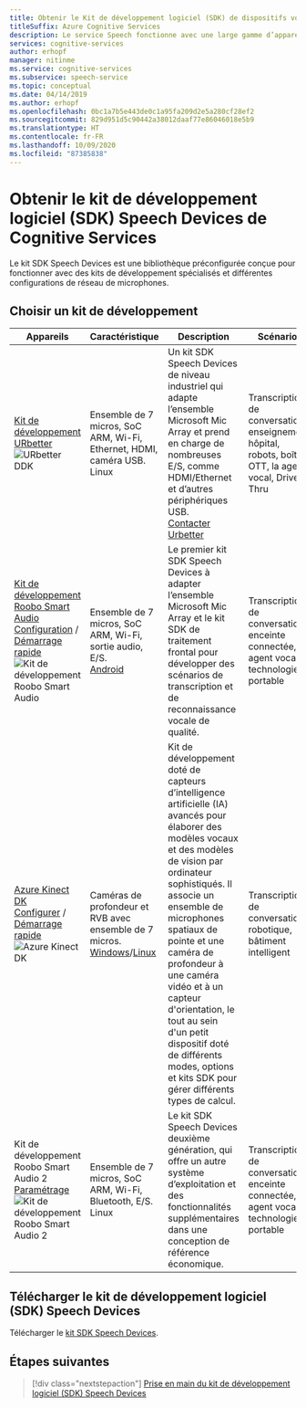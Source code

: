 ```yaml
---
title: Obtenir le Kit de développement logiciel (SDK) de dispositifs vocaux
titleSuffix: Azure Cognitive Services
description: Le service Speech fonctionne avec une large gamme d’appareils et de sources audio. Vous pouvez maintenant faire passer vos applications de reconnaissance vocale au niveau supérieur en y associant du matériel et des logiciels. Dans cet article, vous allez découvrir comment accéder au kit SDK Speech Devices et commencer à développer.
services: cognitive-services
author: erhopf
manager: nitinme
ms.service: cognitive-services
ms.subservice: speech-service
ms.topic: conceptual
ms.date: 04/14/2019
ms.author: erhopf
ms.openlocfilehash: 0bc1a7b5e443de0c1a95fa209d2e5a280cf28ef2
ms.sourcegitcommit: 829d951d5c90442a38012daaf77e86046018e5b9
ms.translationtype: HT
ms.contentlocale: fr-FR
ms.lasthandoff: 10/09/2020
ms.locfileid: "87385838"
---
```

# <a name="get-the-cognitive-services-speech-devices-sdk"></a>Obtenir le kit de développement logiciel (SDK) Speech Devices de Cognitive Services

Le kit SDK Speech Devices est une bibliothèque préconfigurée conçue pour fonctionner avec des kits de développement spécialisés et différentes configurations de réseau de microphones.

## <a name="choose-a-development-kit"></a>Choisir un kit de développement

|Appareils|Caractéristique|Description|Scénarios|
|--|--|--|--|
|[Kit de développement URbetter](http://www.urbetter.com/products_56/278.html)![URbetter DDK](media/speech-devices-sdk/device-urbetter.jpg)|Ensemble de 7 micros, SoC ARM, Wi-Fi, Ethernet, HDMI, caméra USB. <br>Linux|Un kit SDK Speech Devices de niveau industriel qui adapte l’ensemble Microsoft Mic Array et prend en charge de nombreuses E/S, comme HDMI/Ethernet et d’autres périphériques USB. <br> [Contacter Urbetter](http://www.urbetter.com/products_56/278.html)|Transcription de conversation, enseignement, hôpital, robots, boîte OTT, la agent vocal, Drive Thru|
|[Kit de développement Roobo Smart Audio](http://ddk.roobo.com)<br>[Configuration](speech-devices-sdk-roobo-v1.md) / [Démarrage rapide](speech-devices-sdk-android-quickstart.md)![Kit de développement Roobo Smart Audio](media/speech-devices-sdk/device-roobo-v1.jpg)|Ensemble de 7 micros, SoC ARM, Wi-Fi, sortie audio, E/S. <br>[Android](speech-devices-sdk-android-quickstart.md)|Le premier kit SDK Speech Devices à adapter l’ensemble Microsoft Mic Array et le kit SDK de traitement frontal pour développer des scénarios de transcription et de reconnaissance vocale de qualité.|Transcription de conversation, enceinte connectée, agent vocal, technologie portable|
|[Azure Kinect DK](https://azure.microsoft.com/services/kinect-dk/)<br>[Configurer](https://docs.microsoft.com/azure/Kinect-dk/set-up-azure-kinect-dk) / [Démarrage rapide](speech-devices-sdk-windows-quickstart.md)![Azure Kinect DK](media/speech-devices-sdk/device-azure-kinect-dk.jpg)|Caméras de profondeur et RVB avec ensemble de 7 micros. <br>[Windows](speech-devices-sdk-windows-quickstart.md)/[Linux](speech-devices-sdk-linux-quickstart.md)|Kit de développement doté de capteurs d’intelligence artificielle (IA) avancés pour élaborer des modèles vocaux et des modèles de vision par ordinateur sophistiqués. Il associe un ensemble de microphones spatiaux de pointe et une caméra de profondeur à une caméra vidéo et à un capteur d'orientation, le tout au sein d'un petit dispositif doté de différents modes, options et kits SDK pour gérer différents types de calcul.|Transcription de conversation, robotique, bâtiment intelligent|
|Kit de développement Roobo Smart Audio 2<br>[Paramétrage](speech-devices-sdk-roobo-v2.md)<br>![Kit de développement Roobo Smart Audio 2](media/speech-devices-sdk/device-roobo-v2.jpg)|Ensemble de 7 micros, SoC ARM, Wi-Fi, Bluetooth, E/S. <br>Linux|Le kit SDK Speech Devices deuxième génération, qui offre un autre système d’exploitation et des fonctionnalités supplémentaires dans une conception de référence économique.|Transcription de conversation, enceinte connectée, agent vocal, technologie portable|


## <a name="download-the-speech-devices-sdk"></a>Télécharger le kit de développement logiciel (SDK) Speech Devices

Télécharger le [kit SDK Speech Devices](https://aka.ms/sdsdk-download).

## <a name="next-steps"></a>Étapes suivantes

> [!div class="nextstepaction"]
> [Prise en main du kit de développement logiciel (SDK) Speech Devices](https://aka.ms/sdsdk-quickstart)
